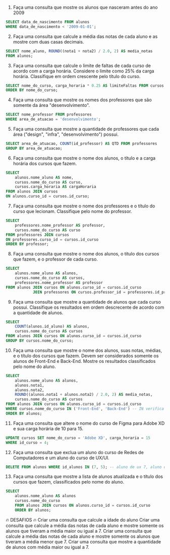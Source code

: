 1) Faça uma consulta que mostre os alunos que nasceram antes do ano 2009

```sql
SELECT data_de_nascimento FROM alunos
WHERE data_de_nascimento < '2009-01-01';
```

2) Faça uma consulta que calcule a média das notas de cada aluno e as mostre com duas casas decimais.

```sql
SELECT nome_aluno, ROUND((nota1 + nota2) / 2.0, 2) AS media_notas
FROM alunos;
```
3) Faça uma consulta que calcule o limite de faltas de cada curso de acordo com a carga horária. Considere o limite como 25% da carga horária. Classifique em ordem crescente pelo título do curso.

```sql
SELECT nome_do_curso, carga_horaria * 0.25 AS limiteFaltas FROM cursos
ORDER BY nome_do_curso;
```
4) Faça uma consulta que mostre os nomes dos professores que são somente da área "desenvolvimento".

```sql
SELECT nome_professor FROM professores
WHERE area_de_atuacao = 'desenvolvimento'; 
```
5) Faça uma consulta que mostre a quantidade de professores que cada área ("design", "infra", "desenvolvimento") possui.

```sql
SELECT area_de_atuacao, COUNT(id_professor) AS QTD FROM professores
GROUP BY area_de_atuacao;
```
6) Faça uma consulta que mostre o nome dos alunos, o título e a carga horária dos cursos que fazem.

```sql
SELECT 
    alunos.nome_aluno AS nome, 
    cursos.nome_do_curso AS curso,
    cursos.carga_horaria AS cargaHoraria
FROM alunos JOIN cursos
ON alunos.curso_id = cursos.id_curso;
```
7) Faça uma consulta que mostre o nome dos professores e o título do curso que lecionam. Classifique pelo nome do professor.

```sql
SELECT 
    professores.nome_professor AS professor,
    cursos.nome_do_curso AS curso
FROM professores JOIN cursos
ON professores.curso_id = cursos.id_curso
ORDER BY professor;
```
8) Faça uma consulta que mostre o nome dos alunos, o título dos cursos que fazem, e o professor de cada curso.

```sql
SELECT 
    alunos.nome_aluno AS alunos,
    cursos.nome_do_curso AS cursos,
    professores.nome_professor AS professor
FROM alunos JOIN cursos ON alunos.curso_id = cursos.id_curso
            JOIN professores ON cursos.professor_id = professores.id_professor;
```
9) Faça uma consulta que mostre a quantidade de alunos que cada curso possui. Classifique os resultados em ordem descrecente de acordo com a quantidade de alunos.

```sql
SELECT 
    COUNT(alunos.id_aluno) AS alunos,
    cursos.nome_do_curso AS cursos
FROM alunos JOIN cursos ON alunos.curso_id = cursos.id_curso
GROUP BY cursos.nome_do_curso;

```
10) Faça uma consulta que mostre o nome dos alunos, suas notas, médias, e o título dos cursos que fazem. Devem ser considerados somente os alunos de Front-End e Back-End. Mostre os resultados classificados pelo nome do aluno.

```sql
SELECT 
    alunos.nome_aluno AS alunos,
    alunos.nota1,
    alunos.nota2,
    ROUND((alunos.nota1 + alunos.nota2) / 2.0, 2) AS media_notas,
    cursos.nome_do_curso AS cursos
FROM alunos JOIN cursos ON alunos.curso_id = cursos.id_curso
WHERE cursos.nome_do_curso IN ('Front-End', 'Back-End') -- IN verifica valores dentro de uma lista 
ORDER BY alunos;
```
11) Faça uma consulta que altere o nome do curso de Figma para Adobe XD e sua carga horária de 10 para 15.

```sql
UPDATE cursos SET nome_do_curso = 'Adobe XD', carga_horaria = 15
WHERE id_curso = 4;
```

12) Faça uma consulta que exclua um aluno do curso de Redes de Computadores e um aluno do curso de UX/UI.

```sql
DELETE FROM alunos WHERE id_alunos IN (7, 5); -- aluno de ux 7, aluno de redes de computadores 5
```

13) Faça uma consulta que mostre a lista de alunos atualizada e o título dos cursos que fazem, classificados pelo nome do aluno.

```sql
SELECT
    alunos.nome_aluno AS alunos
    cursos.nome_do_curso 
    FROM alunos JOIN cursos ON alunos.curso_id = cursos.id_curso
    ORDER BY alunos;
```

🔥 DESAFIOS 🔥
Criar uma consulta que calcule a idade do aluno
Criar uma consulta que calcule a média das notas de cada aluno e mostre somente os alunos que tiveram a média maior ou igual a 7.
Criar uma consulta que calcule a média das notas de cada aluno e mostre somente os alunos que tiveram a média menor que 7.
Criar uma consulta que mostre a quantidade de alunos com média maior ou igual a 7.